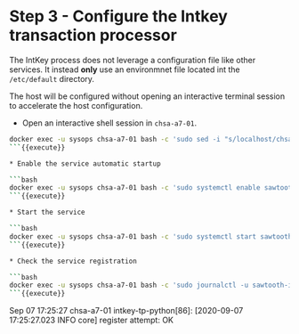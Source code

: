 # Step 3 - Configure the Intkey transaction processor

The IntKey process does not leverage a configuration file like other services. It instead **only** use an environmnet file located int the `/etc/default` directory.

The host will be configured without opening an interactive terminal session to accelerate the host configuration.

* Open an interactive shell session in `chsa-a7-01`.

```bash
docker exec -u sysops chsa-a7-01 bash -c 'sudo sed -i "s/localhost/chsa-a7-00/g" /etc/default/sawtooth-intkey-tp-python'
```{{execute}}

* Enable the service automatic startup

```bash
docker exec -u sysops chsa-a7-01 bash -c 'sudo systemctl enable sawtooth-intkey-tp-python'
```{{execute}}

* Start the service

```bash
docker exec -u sysops chsa-a7-01 bash -c 'sudo systemctl start sawtooth-intkey-tp-python'
```{{execute}}

* Check the service registration

```bash
docker exec -u sysops chsa-a7-01 bash -c 'sudo journalctl -u sawtooth-intkey-tp-python'
```{{execute}}

```
Sep 07 17:25:27 chsa-a7-01 intkey-tp-python[86]: [2020-09-07 17:25:27.023 INFO     core] register attempt: OK
```
